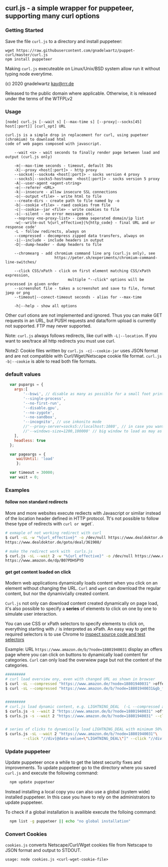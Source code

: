## curl.js - a simple wrapper for puppeteer, supporting many  curl options

### Getting Started

 Save the file `curl.js` to a directory and install puppeteer: 

	wget https://raw.githubusercontent.com/gnadelwartz/puppet-curl/master/curl.js
	npm install puppeteer

 Making `curl.js` executeable on Linux/Unix/BSD system allow run it without typing node everytime.

 (c) 2020 gnadelwartz kay@rrr.de

 Released to the public domain where applicable.
 Otherwise, it is released under the terms of the WTFPLv2

### Usage

 	[node] curl.js [--wait s] [--max-time s] [--proxy|--socks[45] host[:port]] [curl_opt] URL

	curl.js is a simple drop in replacement for curl, using pupeteer (chromium) to download html
	code of web pages composed with javascript.

		--wait <s> - wait seconds to finally render page between load and output (curl.js only)

		-m|--max-time seconds - timeout, default 30s
		-X|--proxy <host[:port]> - http proxy
		--socks4|--socks4a <host[:port]> - socks version 4 proxy
		--socks5|--socks5-hostname  <host[:port]> - socks version 5 proxy
		-A|--user-agent <agent-string>
		-e|--referer <URL>
		-k|--insecure - allow insecure SSL connections
		-o|--output <file> - write html to file
		--create-dirs - create path to file named by -o
		-b|--cookie <file> - raed cookies from file
		-c|--cookie--jar <file> - write cookies to file
		-s|--silent - no error messages etc.
		--noproxy <no-proxy-list> - comma seperated domain/ip list
		-w|--write-out %{url_effective}|%{http_code} - final URL and or response code'
		-L - follow redirects, always on
		--compressed - decompress zipped data transfers, always on
		-i|--include - include headers in output
		-D|--dump-header - dump headers to file

		--chromearg - add chromium command line arg (curl.js only), see
	                      https://peter.sh/experiments/chromium-command-line-switches/

		--click CSS/xPath - click on first element matching CSS/xPath expression,
	                            multiple "--click" options will be processed in given order
		--screenshot file - takes a screenshot and save to file, format jpep or png
		--timeout|--conect-timeout seconds - alias for --max-time

		-h|--help - show all options


 Other curl otions are not implemented and ignored. Thus you can make GET requests in an URL, but PUSH requests and data/form
 upload is currently not supported. FTP may never supported.

 Note: `curl.js` always follows redirects, like curl with `-L|--location`. If you want to see/trace all http redirects you must use curl.

 Note2: Cookie files written by `curl.js -c|--cookie-jar` uses JSON format and are not compatible with Curl/Wget/Netscape cookie file format.
 `curl.js -b|--cookie` is able to read both file formats.
 


### default values

```javascript
  var pupargs = {
	args:[
		'--bswi', // disable as many as possible for a small foot print
		'--single-process',
		'--no-first-run',
		'--disable.gpu',
		'--no-zygote',
		'--no-sandbox',  
		'--incognito', // use inkonito mode
		//'--proxy-server=socks5://localhost:1080', // in case you want a default proxy
		//'--windows-size=1200,100000' // big window to load as may as posible content
	],
	headless: true
  };

  var pageargs = {
	 waitUntil: 'load'
	 };

  var timeout = 30000;
  var wait = 0;
```


### Examples

#### follow non standard redirects

More and more websites execute rediects with Javascript or similar instead of the location header
defined in HTTP protocol. Tt's not possible to follow these type of redirects with `curl or `wget`.

```bash
# exmaple of not working redirect with curl
$ curl -sL -w "%{url_effective}" -o /dev/null https://www.dealdoktor.de/goto/deal/361908/; echo
https://www.dealdoktor.de/goto/deal/361908/

# make the redirect work with  curls.js
$ curl.js -sL --wait 2 -w "%{url_effective}" -o /dev/null https://www.dealdoktor.de/goto/deal/361908/; echo
https://www.amazon.de/dp/B07PDHSPYD
```
 
#### get get content loaded on click

Modern web applications dynamically loads content when you click on an element without changing the URL.
`Curl` and `wget` can download the regular content, but nor the dynamivćally created content.

`Curl.js` not only can download content created dynamically on page load,  it's also possible to
specify a __series__ of elements to click on one by one to simulate user interaction.

You can use CSS or xPath selectors to specify elements to click on, everything starting with `/` is interpreted as xPath.
An easy way to get the required selectors is to use Chrome to
[inspect source code and test selectors](https://yizeng.me/2014/03/23/evaluate-and-validate-xpath-css-selectors-in-chrome-developer-tools/)

Example: URL `https://www.amazon.de/b/?node=18801940031` display an offers page where you can
click on buttons to dynamically load comtent for categories. `Curl` can only load the overwiew page
but not the content of the categories.

```bash
#########
# curl load overview ony, even with changed URL as shown in browser
$ curl -sL --compressed "https://www.amazon.de/?node=18801940031" >offers.html
$ curl -sL --compressed "https://www.amazon.de/b/?node=18801940031&gb_f_deals1=sortOrder:BY_SCORE,dealTypes:LIGHTNING_DEAL&...." >lightning.html


#########
# curl.js load dynamic content, e.g. LIGHTNING_DEAL  (-L --compressed always on)
$ curls.js -s --wait 2 "https://www.amazon.de/b/?node=18801940031" >offers.html 
$ curls.js -s --wait 2 "https://www.amazon.de/b/?node=18801940031" --click "//div[@data-value=\"LIGHTNING_DEAL\"]" >lightning.html 


# series of clicks to dynamically load LIGHTNING_DEAL with minimum 50% savings
$ curls.js -sL --wait 2 "https://www.amazon.de/b/?node=18801940031"\
		--click "//div[@data-value=\"LIGHTNING_DEAL\"]" --click "//div[@data-value=\"50-\"]" >lightning50+.html 
```

### Update puppeteer

Update puppeteer once a while to get the latest security fixes and improvements.
To update puppeteer go to the directory where you saved `curl.js` and execute the following command:

```bash
  npm update puppeteer
```

Instead installing a local copy you can also use a global (system wide) installed puppeteer.
In this case you have to rely on the administrators to update puppeteer.

To check if a global installation is availible execute the folloing command:

```bash
  npm list -g puppeteer || echo "no global installation"
```

### Convert Cookies

`cookies.js` converts Netscape/Curl/Wget cookies file from Netscape to JSON format and output to STDOUT.

	usage: node cookies.js <curl-wget-cookie-file> 
